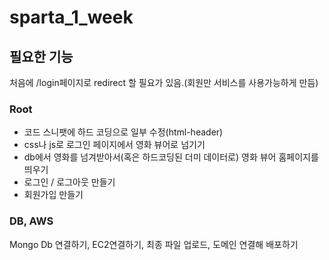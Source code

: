 # sparta_1_week

## 필요한 기능

처음에 /login페이지로 redirect 할 필요가 있음.(회원만 서비스를 사용가능하게 만듬)

### Root
- 코드 스니팻에 하드 코딩으로 일부 수정(html-header)
- css나 js로 로그인 페이지에서 영화 뷰어로 넘기기
- db에서 영화를 넘겨받아서(혹은 하드코딩된 더미 데이터로) 영화 뷰어 홈페이지를 띄우기
- 로그인 / 로그아웃 만들기
- 회원가입 만들기


### DB, AWS
Mongo Db 연결하기, EC2연결하기, 최종 파일 업로드, 도메인 연결해 배포하기 
